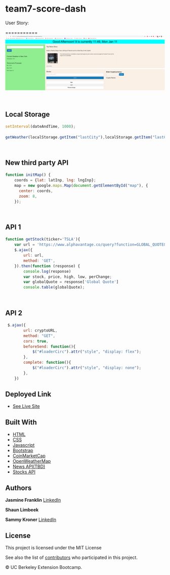 # team7-score-dash
User Story:

===========
![Image](./assets/picture-of-site.png)

<br>

## Local Storage

```js
setInterval(dateAndTime, 1000);

getWeather(localStorage.getItem("lastCity"),localStorage.getItem("lastCountry"));
```
<br>

## New third party API

```js
function initMap() {
    coords = {lat: latInp, lng: lngInp};   
    map = new google.maps.Map(document.getElementById("map"), {
      center: coords,
      zoom: 8,
    });
```
<br>

## API 1

```js
function getStock(ticker='TSLA'){
    var url = 'https://www.alphavantage.co/query?function=GLOBAL_QUOTE&symbol='+ticker+'&apikey=AM5YIH12ODHXL7UF';
    $.ajax({
        url: url,
        method: 'GET',
    }).then(function (response) {
        console.log(response)
        var stock, price, high, low, perChange;
        var globalQuote = response['Global Quote']
        console.table(globalQuote);
```

<br>

## API 2

```js
 $.ajax({
        url: cryptoURL,
        method: "GET",
        cors: true,
        beforeSend: function(){
            $("#loaderCirc").attr("style", "display: flex");
        },
        complete: function(){
            $("#loaderCirc").attr("style", "display: none");
        },
    })
```

## Deployed Link

* [See Live Site](/)

## Built With

* [HTML](https://developer.mozilla.org/en-US/docs/Web/HTML)
* [CSS](https://developer.mozilla.org/en-US/docs/Web/CSS)
* [Javascript](https://developer.mozilla.org/en-US/docs/Web/JavaScript)
* [Bootstrap](https://getbootstrap.com/)
* [CoinMarketCap](https://coinmarketcap.com/api/)
* [OpenWeatherMap](https://openweathermap.org/api)
* [News API(TBD)]()
* [Stocks API](https://www.alphavantage.co/)

## Authors

**Jasmine Franklin** [LinkedIn](https://www.linkedin.com/in/jasmine-franklin-8b08ba121)

**Shaun Limbeek**

**Sammy Kroner** [LinkedIn](www.linkedin.com/in/samuel-kroner-44aa11169)



## License

This project is licensed under the MIT License 

See also the list of [contributors](https://github.com/your/project/contributors) who participated in this project.

<p>&copy; UC Berkeley Extension Bootcamp.</p>
